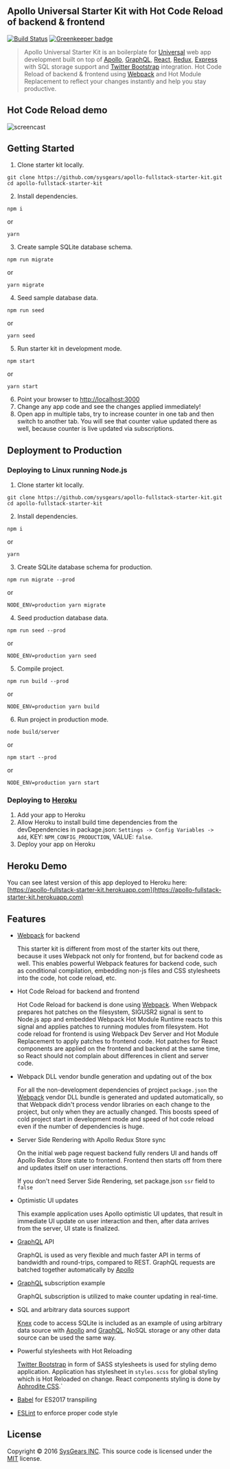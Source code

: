 ## Apollo Universal Starter Kit with Hot Code Reload of backend & frontend 

[![Build Status](https://travis-ci.org/sysgears/apollo-fullstack-starter-kit.svg?branch=master)](https://travis-ci.org/sysgears/apollo-fullstack-starter-kit)
[![Greenkeeper badge](https://badges.greenkeeper.io/sysgears/apollo-fullstack-starter-kit.svg)](https://greenkeeper.io/)

> Apollo Universal Starter Kit is an boilerplate for [Universal] web app development built on top of [Apollo], 
> [GraphQL], [React], [Redux], [Express] with SQL storage support and [Twitter Bootstrap] integration. 
> Hot Code Reload of backend & frontend using [Webpack] and Hot Module Replacement to reflect your changes instantly 
> and help you stay productive.

## Hot Code Reload demo
![screencast](https://cloud.githubusercontent.com/assets/1259926/18871714/5d122a8a-84bf-11e6-8d7a-8c941e301fa8.gif)

## Getting Started

1. Clone starter kit locally.

  ```
  git clone https://github.com/sysgears/apollo-fullstack-starter-kit.git
  cd apollo-fullstack-starter-kit
  ```

2. Install dependencies.

  ```
  npm i
  ```
  or 
  ```
  yarn
  ```

3. Create sample SQLite database schema.

  ```
  npm run migrate
  ```
  or 
  ```
  yarn migrate
  ```

4. Seed sample database data.

  ```
  npm run seed
  ```
  or
  ```
  yarn seed
  ```

5. Run starter kit in development mode.

  ```
  npm start
  ```
  or
  ```
  yarn start
  ```

6. Point your browser to [http://localhost:3000](http://localhost:3000)
7. Change any app code and see the changes applied immediately!
8. Open app in multiple tabs, try to increase counter in one tab and then switch to another tab. You will see that 
counter value updated there as well, because counter is live updated via subscriptions.

## Deployment to Production

### Deploying to Linux running Node.js
1. Clone starter kit locally.

  ```
  git clone https://github.com/sysgears/apollo-fullstack-starter-kit.git
  cd apollo-fullstack-starter-kit
  ```

2. Install dependencies.

  ```
  npm i
  ```
  or 
  ```
  yarn
  ```
3. Create SQLite database schema for production.

  ```
  npm run migrate --prod
  ```
  or 
  ```
  NODE_ENV=production yarn migrate
  ```

4. Seed production database data.

  ```
  npm run seed --prod
  ```
  or
  ```
  NODE_ENV=production yarn seed
  ```

5. Compile project.

  ```
  npm run build --prod
  ```
  or 
  ```
  NODE_ENV=production yarn build
  ```
  
6. Run project in production mode.

  ```
  node build/server
  ```
  or
  ```
  npm start --prod
  ```
  or
  ```
  NODE_ENV=production yarn start
  ```
  
### Deploying to [Heroku]
1. Add your app to Heroku
1. Allow Heroku to install build time dependencies from the devDependencies in package.json:
   `Settings -> Config Variables -> Add`, KEY: `NPM_CONFIG_PRODUCTION`, VALUE: `false`.
1. Deploy your app on Heroku

## Heroku Demo 
You can see latest version of this app deployed to Heroku here:
[https://apollo-fullstack-starter-kit.herokuapp.com](https://apollo-fullstack-starter-kit.herokuapp.com)

## Features
- [Webpack] for backend

  This starter kit is different from most of the starter kits out there, because it uses Webpack not only for frontend,
but for backend code as well. This enables powerful Webpack features for backend code, such as conditional compilation, 
embedding non-js files and CSS stylesheets into the code, hot code reload, etc.

- Hot Code Reload for backend and frontend
  
  Hot Code Reload for backend is done using [Webpack]. When Webpack prepares hot patches on the filesystem,
SIGUSR2 signal is sent to Node.js app and embedded Webpack Hot Module Runtime reacts to this signal and 
applies patches to running modules from filesystem. Hot code reload for frontend is using Webpack Dev Server
and Hot Module Replacement to apply patches to frontend code. Hot patches for React components are applied on the 
frontend and backend at the same time, so React should not complain about differences in client and server code.

- Webpack DLL vendor bundle generation and updating out of the box

  For all the non-development dependencies of project `package.json` the [Webpack] vendor DLL bundle is generated 
  and updated automatically, so that Webpack didn't process vendor libraries on each change to the project, but only
  when they are actually changed. This boosts speed of cold project start in development mode and speed of hot code reload
  even if the number of dependencies is huge.

- Server Side Rendering with Apollo Redux Store sync

  On the initial web page request backend fully renders UI and hands off Apollo Redux Store state to frontend. Frontend
then starts off from there and updates itself on user interactions.

  If you don't need Server Side Rendering, set package.json `ssr` field to `false`

- Optimistic UI updates

  This example application uses Apollo optimistic UI updates, that result in immediate UI update on user interaction and then, 
after data arrives from the server, UI state is finalized.

- [GraphQL] API

  GraphQL is used as very flexible and much faster API in terms of bandwidth and round-trips, compared to REST. 
GraphQL requests are batched together automatically by [Apollo]

- [GraphQL] subscription example
  
  GraphQL subscription is utilized to make counter updating in real-time.

- SQL and arbitrary data sources support

  [Knex] code to access SQLite is included as an example of using arbitrary data source with [Apollo] and [GraphQL]. 
NoSQL storage or any other data source can be used the same way.

- Powerful stylesheets with Hot Reloading

  [Twitter Bootstrap] in form of SASS stylesheets is used for styling demo application. Application has stylesheet
in `styles.scss` for global styling which is Hot Reloaded on change. React components styling is done by [Aphrodite CSS].` 

- [Babel] for ES2017 transpiling

- [ESLint] to enforce proper code style


## License
Copyright © 2016 [SysGears INC]. This source code is licensed under the [MIT] license.

[MIT]: LICENSE
[Universal]: https://medium.com/@mjackson/universal-javascript-4761051b7ae9
[Apollo]: http://www.apollostack.com
[GraphQL]: http://graphql.org
[React]: https://facebook.github.io/react
[Redux]: http://redux.js.org
[Express]: http://expressjs.com
[Twitter Bootstrap]: http://getbootstrap.com
[Webpack]: http://webpack.github.io
[Babel]: http://babeljs.io
[Aphrodite CSS]: https://github.com/Khan/aphrodite
[Knex]: http://knexjs.org
[Heroku]: https://heroku.com
[ESLint]: http://eslint.org
[SysGears INC]: http://sysgears.com
